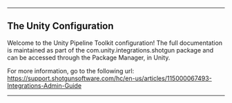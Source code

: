 -------------------------------------------------------------------------
The Unity Configuration
-------------------------------------------------------------------------

Welcome to the Unity Pipeline Toolkit configuration! 
The full documentation is maintained as part of the 
com.unity.integrations.shotgun package and can be accessed through the 
Package Manager, in Unity.

For more information, go to the following url:
https://support.shotgunsoftware.com/hc/en-us/articles/115000067493-Integrations-Admin-Guide

-------------------------------------------------------------------------
